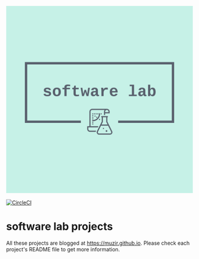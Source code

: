 
![Logo](/logo.png)

[![CircleCI](https://circleci.com/gh/muzir/softwareLabs/tree/master.svg?style=svg)](https://circleci.com/gh/muzir/softwareLabs/tree/master)

# software lab projects
All these projects are blogged at https://muzir.github.io. 
Please check each project's README file to get more information. 
